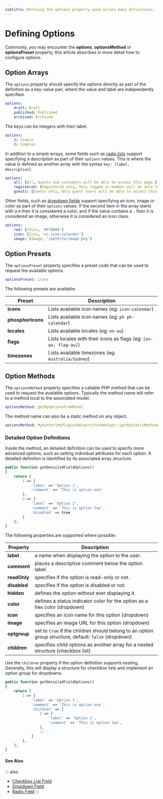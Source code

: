 ```yaml
---
subtitle: Defining the options property used across many definitions.
---
```

# Defining Options

Commonly, you may encounter the **options**, **optionsMethod** or **optionsPreset** property, this article describes in more detail how to configure options.

## Option Arrays

The `options` property should specify the options directly as part of the definition as a key-value pair, where the value and label are independently specified.

```yaml
options:
    draft: Draft
    published: Published
    archived: Archived
```

The keys can be integers with their label.

```yaml
options:
    1: Simple
    2: Complex
```

In addition to a simple arrays, some fields such as [radio lists](./form/field-radio.md) support specifying a description as part of their `options` values. This is where the value is defined as another array with the syntax `key: [label, description]`.

```yaml
options:
    all: [All, Guests and customers will be able to access this page.]
    registered: [Registered only, Only logged in member will be able to access this page.]
    guests: [Guests only, Only guest users will be able to access this page.]
```

Other fields, such as [dropdown fields](./form/field-dropdown.md) support specifying an icon, image or color as part of their `options` values. If the second item in the array starts with a `#` then it is considered a color, and if the value contains a `.` then it is considered an image, otherwise it is considered an icon class.

```yaml
options:
    red: [Color, '#ff0000']
    icon: [Icon, 'oc-icon-calendar']
    image: [Image, '/path/to/image.png']
```

## Option Presets

The `optionsPreset` property specifies a preset code that can be used to request the available options.

```yaml
optionsPreset: icons
```

The following presets are available:

Preset | Description
------ | -----------
**icons** | Lists available icon names (eg: `icon-calendar`)
**phosphorIcons** | Lists available icon names (eg: `ph ph-calendar`)
**locales** | Lists available locales (eg: `en-au`)
**flags** | Lists locales with their icons as flags (eg: `[en-au, flag-au]`)
**timezones** | Lists available timezones (eg: `Australia/Sydney`)

## Option Methods

The `optionsMethod` property specifies a callable PHP method that can be used to request the available options. Typically the method name will refer to a method local to the associated model.

```yaml
optionsMethod: getMyOptionsFromModel
```

The method name can also be a static method on any object.

```yaml
optionsMethod: MyAuthor\MyPlugin\Helpers\FormHelper::getMyStaticMethodOptions
```

### Detailed Option Definitions

Inside the method, an detailed definition can be used to specify more advanced options, such as setting individual attributes for each option. A detailed definition is identified by its associated array structure.

```php
public function getDetailedFieldOptions()
{
    return [
        1 => [
            'label' => 'Option 1',
            'comment' => 'This is option one'
        ],
        2 => [
            'label' => 'Option 2',
            'comment' => 'This is option two',
            'disabled' => true
        ]
    ];
}
```

The following properties are supported where possible:

Property | Description
------------- | -------------
**label** | a name when displaying the option to the user.
**comment** | places a descriptive comment below the option label.
**readOnly** | specifies if the option is read-only or not.
**disabled** | specifies if the option is disabled or not.
**hidden** | defines the option without ever displaying it.
**color** | defines a status indicator color for the option as a hex color (dropdown)
**icon** | specifies an icon name for this option (dropdown)
**image** | specifies an image URL for this option (dropdown)
**optgroup** | set to `true` if the children should belong to an option group structure, default: `false` (dropdown)
**children** | specifies child options as another array for a nested structure (checkbox list)

Use the `children` property if the option definition supports nesting. Generally, this will display a structure for checkbox lists and implement an option group for dropdowns.

```php
public function getDetailedFieldOptions()
{
    return [
        1 => [
            'label' => 'Option 1',
            'comment' => 'This is option one',
            'children' => [
                2 => [
                    'label' => 'Option 2',
                    'comment' => 'This is option two',
                ],
                // ...
            ]
        ],
    ];
}
```

#### See Also

::: also
* [Checkbox List Field](./form/field-checkboxlist.md)
* [Dropdown Field](./form/field-dropdown.md)
* [Radio Field](./form/field-radio.md)
:::
